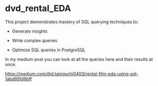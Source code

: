 # dvd_rental_EDA

This project demonstrates mastery of SQL querying techniques to:

- Generate insights

- Write complex queries
- Optimize SQL queries in PostgreSQL

In my medium post you can look at all the queries here and their results at once.

https://medium.com/@d.taniguchi0403/rental-film-eda-using-sql-1abd95fd9bff

